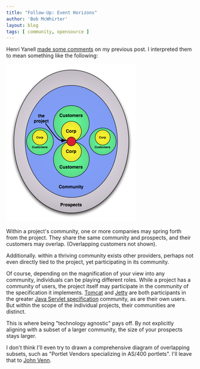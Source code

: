 ```yaml
---
title: "Follow-Up: Event Horizons"
author: 'Bob McWhirter'
layout: blog
tags: [ community, opensource ]
---
```

Henri Yanell <a title="Henri speaks" href="http://www.fnokd.com/2007/02/16/community-event-horizons/#comment-10533">made some comments</a> on my previous post.  I interpreted them to mean something like the following:

<a class="imagelink" title="mega.png" href="/blog/assets/mega.png">
  <img id="image174" alt="mega.png" src="/blog/assets/mega.png"/>
</a>

Within a project's community, one or more companies may spring forth from the project.  They share the same community and prospects, and their customers may overlap.  (Overlapping customers not shown).

Additionally. within a thriving community exists other providers, perhaps not even directly tied to the project, yet participating in its community.

Of course, depending on the magnification of your view into any community, individuals can be playing different roles.  While a project has a community of users, the project itself may participate in the community of the specification it implements.   <a title="Apache Tomcat" href="http://tomcat.apache.org/">Tomcat</a> and <a title="Jetty" href="http://jetty.mortbay.org/">Jetty</a> are both participants in the greater <a title="Servlets" href="http://java.sun.com/products/servlet/download.html">Java Servlet specification</a> community, as are their own users.  But within the scope of the individual projects, their communities are distinct.

This is where being "technology agnostic" pays off.  By not explicitly aligning with a subset of a larger community, the size of your prospects stays larger.

I don't think I'll even try to drawn a comprehensive diagram of overlapping subsets, such as "Portlet Vendors specializing in AS/400 portlets".  I'll leave that to <a title="John Venn" href="http://en.wikipedia.org/wiki/Venn_diagram">John Venn</a>.
